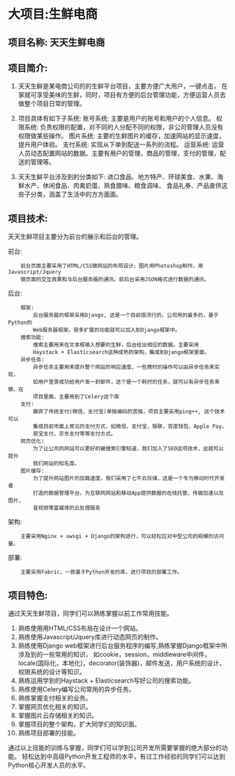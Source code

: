 # 大项目:生鲜电商

## 项目名称: 天天生鲜电商

## 项目简介:   

1. 天天生鲜是某电商公司的的生鲜平台项目，主要方便广大用户，一键点击，
在家就可享受美味的生鲜，同时，项目有方便的后台管理功能，方便运营人员去做整个项目日常的管理。

2. 项目具体有如下子系统:
        账号系统: 主要是用户的账号和用户的个人信息。
        权限系统: 负责权限的配置，对不同的人分配不同的权限，非公司管理人员没有权限做某些操作。
        图片系统: 主要的生鲜图片的缓存，加速网站的显示速度，提升用户体验。
        支付系统: 实现从下单到配送一系列的流程。
        运营系统: 运营人员动态配置网站的数据。主要有用户的管理，商品的管理，支付的管理，配送的管理等。

3. 天天生鲜平台涉及到的分类如下:
        进口食品、地方特产、环球美食、水果、海鲜水产、休闲食品、肉禽奶蛋、熟食腊味、粮食调味、
        食品礼券、产品直供这些子分类，涵盖了生活中的方方面面。

## 项目技术:

天天生鲜项目主要分为前台的展示和后台的管理。

前台:

        前台页面主要采用了HTML/CSS做网站的布局设计，图片用Photoshop制作，用Javascript/Jquery
        做页面的交互效果和与后台服务器的通讯。前后台采用JSON格式进行数据的通讯。

后台:

        框架:
            后台服务器的框架采用Django, 这是一个目前很流行的，公司用的最多的，基于Python的
            Web服务器框架。很多扩展的功能就可以加入到Django框架中。
        搜索功能:
            搜索主要用来在文本框输入想要的生鲜，后台给出相应的数据。主要采用
            Haystack + Elasticsearch这种成熟的架构，集成到Django框架里面。
        异步任务:
            异步任务主要用来提升整个网站的响应速度，一些费时的操作可以由异步任务来实现，
            如用户登录成功给用户发一封邮件，这个是一个耗时的任务，就可以有异步任务来做。在
            项目里面，主要用到了Celery这个库
        支付:
            摒弃了传统支付(微信、支付宝)单独编码的苦恼，项目主要采用ping++, 这个技术可以
            集成目前市面上常见的支付方式，如微信，支付宝，银联，百度钱包，Apple Pay，
            易宝支付，京东支付等等支付方式。
        网页优化:
            为了让公司的网站可以更好的被搜索引擎知道，我们加入了SEO这项技术，这就可以提升
            我们网站的知名度。
        图片缓存:
            为了提升网站图片的加载速度，我们采用了七牛云存储，这是一个专为移动时代开发者
            打造的数据管理平台。为互联网网站和移动App提供数据的在线托管、传输加速以及图片，
            音视频等富媒体的云处理服务

架构: 

        主要采用Nginx + uwsgi + Django的架构进行，可以轻松应对中型公司的规模的访问量。

部署:

        主要采用Fabric，一款基于Python开发的库，进行项目的部署工作。

## 项目特色:

通过天天生鲜项目，同学们可以熟练掌握以前工作常用技能。

1. 熟练使用用HTML/CSS布局在设计一个网站。
2. 熟练使用Javascript/Jquery库进行动态网页的制作。
3. 熟练使用Django web框架进行后台服务程序的编写,熟练掌握Django框架中所涉及到的一些常用的知识，
如cookie，session，middleware中间件，
locale(国际化，本地化)，decorator(装饰器)，邮件发送，用户系统的设计，权限系统的设计等知识。
4. 熟练运用学到的Haystack + Elasticsearch写好公司的搜索功能。
5. 熟练使用Celery编写公司常用的异步任务。
6. 熟练掌握支付相关的业务。
7. 掌握网页优化相关的知识。
8. 掌握图片云存储相关的知识。
9. 掌握项目的整个架构，扩大同学们的知识面。
10. 熟练项目部署的技能。

通过以上技能的训练与掌握，同学们可以学到公司开发所需要掌握的绝大部分的功能。
轻松达到中高级Python开发工程师的水平，有过工作经验的同学们可以达到Python核心开发人员的水平。

